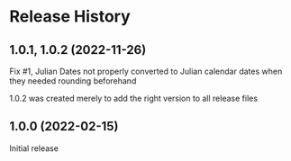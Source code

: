 # Release History

## 1.0.1, 1.0.2 (2022-11-26)

Fix #1, Julian Dates not properly converted to Julian calendar dates when they needed rounding beforehand

1.0.2 was created merely to add the right version to all release files

## 1.0.0 (2022-02-15)

Initial release
